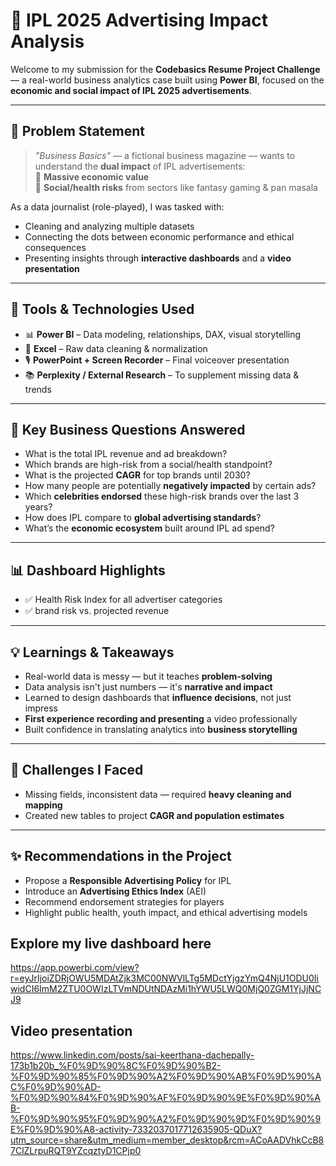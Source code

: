 # 🎯 IPL 2025 Advertising Impact Analysis

Welcome to my submission for the **Codebasics Resume Project Challenge** — a real-world business analytics case built using **Power BI**, focused on the **economic and social impact of IPL 2025 advertisements**.

---

## 🧩 Problem Statement

> _"Business Basics"_ — a fictional business magazine — wants to understand the **dual impact** of IPL advertisements:  
> 💸 **Massive economic value**  
> 🧠 **Social/health risks** from sectors like fantasy gaming & pan masala

As a data journalist (role-played), I was tasked with:
- Cleaning and analyzing multiple datasets
- Connecting the dots between economic performance and ethical consequences
- Presenting insights through **interactive dashboards** and a **video presentation**

---

## 🔧 Tools & Technologies Used

- 📊 **Power BI** – Data modeling, relationships, DAX, visual storytelling
- 📁 **Excel** – Raw data cleaning & normalization
- 🎙️ **PowerPoint + Screen Recorder** – Final voiceover presentation
- 📚 **Perplexity / External Research** – To supplement missing data & trends

---


## 📌 Key Business Questions Answered

- What is the total IPL revenue and ad breakdown?
- Which brands are high-risk from a social/health standpoint?
- What is the projected **CAGR** for top brands until 2030?
- How many people are potentially **negatively impacted** by certain ads?
- Which **celebrities endorsed** these high-risk brands over the last 3 years?
- How does IPL compare to **global advertising standards**?
- What’s the **economic ecosystem** built around IPL ad spend?

---

## 📊 Dashboard Highlights

- ✅ Health Risk Index for all advertiser categories
- ✅ brand risk vs. projected revenue

---

## 💡 Learnings & Takeaways

- Real-world data is messy — but it teaches **problem-solving**
- Data analysis isn't just numbers — it's **narrative and impact**
- Learned to design dashboards that **influence decisions**, not just impress
- **First experience recording and presenting** a video professionally
- Built confidence in translating analytics into **business storytelling**

---

## 🙌 Challenges I Faced

- Missing fields, inconsistent data — required **heavy cleaning and mapping**
- Created new tables to project **CAGR and population estimates**

---

## ✨ Recommendations in the Project

- Propose a **Responsible Advertising Policy** for IPL  
- Introduce an **Advertising Ethics Index** (AEI)  
- Recommend endorsement strategies for players  
- Highlight public health, youth impact, and ethical advertising models  

## Explore my live dashboard here
https://app.powerbi.com/view?r=eyJrIjoiZDRjOWU5MDAtZjk3MC00NWVlLTg5MDctYjgzYmQ4NjU1ODU0IiwidCI6ImM2ZTU0OWIzLTVmNDUtNDAzMi1hYWU5LWQ0MjQ0ZGM1YjJjNCJ9

## Video presentation 
https://www.linkedin.com/posts/sai-keerthana-dachepally-173b1b20b_%F0%9D%90%8C%F0%9D%90%B2-%F0%9D%90%85%F0%9D%90%A2%F0%9D%90%AB%F0%9D%90%AC%F0%9D%90%AD-%F0%9D%90%84%F0%9D%90%AF%F0%9D%90%9E%F0%9D%90%AB-%F0%9D%90%95%F0%9D%90%A2%F0%9D%90%9D%F0%9D%90%9E%F0%9D%90%A8-activity-7332037017712635905-QDuX?utm_source=share&utm_medium=member_desktop&rcm=ACoAADVhkCcB87ClZLrpuRQT9YZcqztyD1CPjp0

